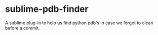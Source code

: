 sublime-pdb-finder
==================

A sublime plug-in to help us find python pdb's in case we forget to clean before a commit.
